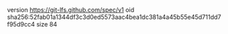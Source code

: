 version https://git-lfs.github.com/spec/v1
oid sha256:52fab01a1344df3c3d0ed5573aac4bea1dc381a4a45b55e45d711dd7f95d9cc4
size 84
